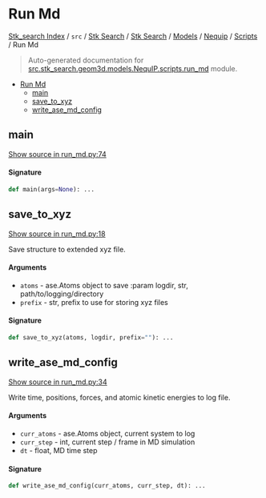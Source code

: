 # Run Md

[Stk_search Index](../../../../../../README.md#stk_search-index) / `src` / [Stk Search](../../../../index.md#stk-search) / [Stk Search](../../../../index.md#stk-search) / [Models](../../index.md#models) / [Nequip](../index.md#nequip) / [Scripts](./index.md#scripts) / Run Md

> Auto-generated documentation for [src.stk_search.geom3d.models.NequIP.scripts.run_md](https://github.com/mohammedazzouzi15/STK_search/blob/main/src/stk_search/geom3d/models/NequIP/scripts/run_md.py) module.

- [Run Md](#run-md)
  - [main](#main)
  - [save_to_xyz](#save_to_xyz)
  - [write_ase_md_config](#write_ase_md_config)

## main

[Show source in run_md.py:74](https://github.com/mohammedazzouzi15/STK_search/blob/main/src/stk_search/geom3d/models/NequIP/scripts/run_md.py#L74)

#### Signature

```python
def main(args=None): ...
```



## save_to_xyz

[Show source in run_md.py:18](https://github.com/mohammedazzouzi15/STK_search/blob/main/src/stk_search/geom3d/models/NequIP/scripts/run_md.py#L18)

Save structure to extended xyz file.

#### Arguments

- `atoms` - ase.Atoms object to save
:param logdir, str, path/to/logging/directory
- `prefix` - str, prefix to use for storing xyz files

#### Signature

```python
def save_to_xyz(atoms, logdir, prefix=""): ...
```



## write_ase_md_config

[Show source in run_md.py:34](https://github.com/mohammedazzouzi15/STK_search/blob/main/src/stk_search/geom3d/models/NequIP/scripts/run_md.py#L34)

Write time, positions, forces, and atomic kinetic energies to log file.

#### Arguments

- `curr_atoms` - ase.Atoms object, current system to log
- `curr_step` - int, current step / frame in MD simulation
- `dt` - float, MD time step

#### Signature

```python
def write_ase_md_config(curr_atoms, curr_step, dt): ...
```
